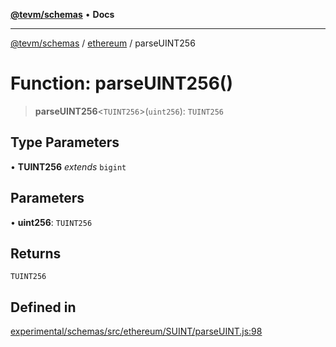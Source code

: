 [**@tevm/schemas**](../../README.md) • **Docs**

***

[@tevm/schemas](../../modules.md) / [ethereum](../README.md) / parseUINT256

# Function: parseUINT256()

> **parseUINT256**\<`TUINT256`\>(`uint256`): `TUINT256`

## Type Parameters

• **TUINT256** *extends* `bigint`

## Parameters

• **uint256**: `TUINT256`

## Returns

`TUINT256`

## Defined in

[experimental/schemas/src/ethereum/SUINT/parseUINT.js:98](https://github.com/evmts/tevm-monorepo/blob/main/experimental/schemas/src/ethereum/SUINT/parseUINT.js#L98)
